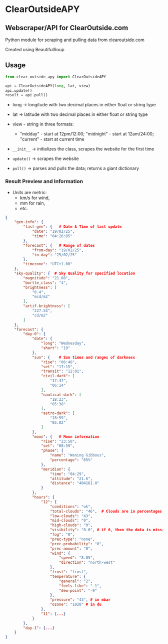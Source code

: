 # ClearOutsideAPY

## Webscraper/API for ClearOutside.com

Python module for scraping and pulling data from clearoutside.com

Created using BeautifulSoup

## Usage

```python
from clear_outside_apy import ClearOutsideAPY

api = ClearOutsideAPY(long, lat, view)
api.update()
result = api.pull()
```
- long -> longitude with two decimal places in either float or string type <br>
- lat -> latitude with two decimal places in either float or string type <br>
- view - string in three formats:
  - "midday" - start at 12pm/12:00; "midnight" - start at 12am/24:00; "current" - start at current time  

- `__init__` -> initializes the class, scrapes the website for the first time <br>
- `update()` -> scrapes the website <br>
- `pull()` -> parses and pulls the data; returns a giant dictionary

### Result Preview and Information

- Units are metric:
  - km/s for wind,
  - mm for rain,
  - etc.

```json
{
    "gen-info": {
        "last-gen": {   # Date & Time of last update
            "date": "19/02/25",
            "time": "04:26:05"
        },
        "forecast": {   # Range of dates
            "from-day": "19/02/25",
            "to-day": "25/02/25"
        },
        "timezone": "UTC+1.00"
    },
    "sky-quality": {  # Sky Quality for specified location
        "magnitude": "21.08",
        "bortle_class": "4",
        "brightness": [
            "0.4",
            "mcd/m2"
        ],
        "artif-brightness": [
            "227.54",
            "cd/m2"
        ]
    },
    "forecast": {
        "day-0": {
            "date": { 
                "long": "Wednesday",
                "short": "19"
            },
            "sun": {    # Sun times and ranges of darkness
                "rise": "06:46",
                "set": "17:15",
                "transit": "12:01",
                "civil-dark": [
                    "17:47",
                    "06:14"
                ],
                "nautical-dark": [
                    "18:23",
                    "05:38"
                ],
                "astro-dark": [
                    "18:59",
                    "05:02"
                ]
            },
            "moon": {   # Moon information
                "rise": "23:50",
                "set": "08:59",
                "phase": {
                    "name": "Waning Gibbous",
                    "percentage": "65%"
                },
                "meridian": {
                    "time": "04:29",
                    "altitude": "21.6",
                    "distance": "404161.0"
                }
            },
            "hours": {
                "12": {
                    "conditions": "ok",
                    "total-clouds": "46",  # Clouds are in percentages
                    "low-clouds": "43",
                    "mid-clouds": "0",
                    "high-clouds": "0",
                    "visibility": "0.0", # if 0, then the data is missing from the website
                    "fog": "0",
                    "prec-type": "none",
                    "prec-probability": "0",
                    "prec-amount": "0",
                    "wind": {
                        "speed": "8.05",
                        "direction": "north-west"
                    },
                    "frost": "frost",
                    "temperature": {
                        "general": "2",
                        "feels-like": "-1",
                        "dew-point": "-9"
                    },
                    "pressure": "43", # in mbar
                    "ozone": "1028" # in du
                },
                "11": {...}
            }
        },
        "day-1": {...}
    }
}
```

```
```
